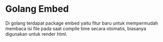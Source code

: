 # Golang Embed

Di golang terdapat package embed yaitu fitur baru untuk mempermudah membaca isi file pada saat compile time secara otomatis, biasanya digunakan untuk render html.

